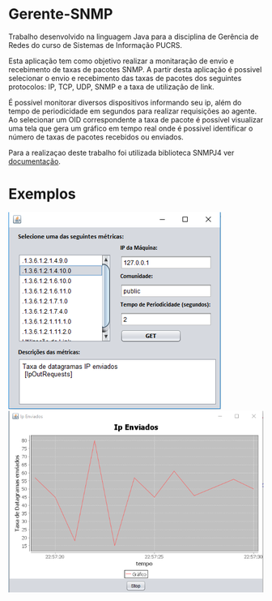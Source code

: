 # Gerente-SNMP
Trabalho desenvolvido na linguagem Java para a disciplina de Gerência de Redes do curso de Sistemas de Informação PUCRS.

Esta aplicação tem como objetivo realizar a monitaração de envio e recebimento de taxas de pacotes SNMP. A partir desta aplicação é possivel selecionar o envio e recebimento das taxas de pacotes dos seguintes protocolos: IP, TCP, UDP, SNMP e a taxa de utilização de link.

É possível monitorar diversos dispositivos informando seu ip, além do tempo de periodicidade em segundos para realizar requisições ao agente. Ao selecionar um OID correspondente a taxa de pacote é possível visualizar uma tela que gera um gráfico em tempo real onde é possivel identificar o número de taxas de pacotes recebidos ou enviados.

Para a realizaçao deste trabalho foi utilizada biblioteca SNMPJ4 ver [documentação](http://www.snmp4j.org/).

# Exemplos
![TELA_INICIAL](https://raw.githubusercontent.com/lukzfreitas/Gerente-SNMP/master/Imagens/telaInicial.PNG)
![TELA_GRAFICO](https://raw.githubusercontent.com/lukzfreitas/Gerente-SNMP/master/Imagens/telaGrafico.PNG)
